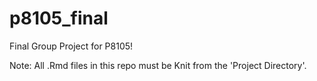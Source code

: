 # p8105_final
Final Group Project for P8105!

Note: All .Rmd files in this repo must be Knit from the 'Project Directory'.
